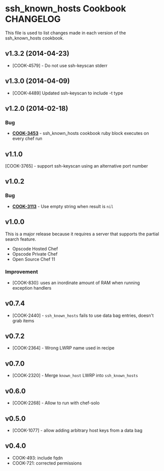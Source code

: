 ssh_known_hosts Cookbook CHANGELOG
==================================
This file is used to list changes made in each version of the ssh_known_hosts cookbook.


v1.3.2 (2014-04-23)
-------------------
- [COOK-4579] - Do not use ssh-keyscan stderr


v1.3.0 (2014-04-09)
-------------------
- [COOK-4489] Updated ssh-keyscan to include -t type


v1.2.0 (2014-02-18)
-------------------
### Bug
- **[COOK-3453](https://tickets.opscode.com/browse/COOK-3453)** - ssh_known_hosts cookbook ruby block executes on every chef run


v1.1.0
------
[COOK-3765] - support ssh-keyscan using an alternative port number


v1.0.2
------
### Bug
- **[COOK-3113](https://tickets.opscode.com/browse/COOK-3113)** - Use empty string when result is `nil`

v1.0.0
------
This is a major release because it requires a server that supports the partial search feature.

- Opscode Hosted Chef
- Opscode Private Chef
- Open Source Chef 11

### Improvement

- [COOK-830]: uses an inordinate amount of RAM when running exception handlers

v0.7.4
------
- [COOK-2440] - `ssh_known_hosts` fails to use data bag entries, doesn't grab items

v0.7.2
------
- [COOK-2364] - Wrong LWRP name used in recipe

v0.7.0
------
- [COOK-2320] - Merge `known_host` LWRP into `ssh_known_hosts`

v0.6.0
------
- [COOK-2268] - Allow to run with chef-solo

v0.5.0
------
- [COOK-1077] - allow adding arbitrary host keys from a data bag

v0.4.0
------
- COOK-493: include fqdn
- COOK-721: corrected permissions
